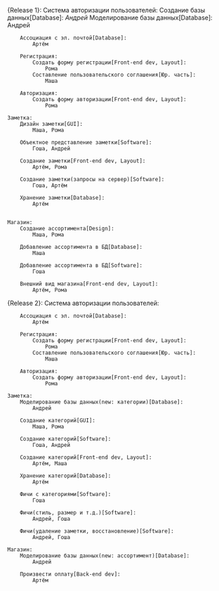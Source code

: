 {Release 1}:
    Система авторизации пользователей:
        Создание базы данных[Database]:
            _Андрей_
        Моделирование базы данных[Database]:
            Андрей
        
        Ассоциация с эл. почтой[Database]:
            Артём
            
        Регистрация:
            Создать форму регистрации[Front-end dev, Layout]:
                Рома
            Составление пользовательского соглашения[Юр. часть]:
                Маша

        Авторизация:
            Создать форму авторизации[Front-end dev, Layout]:
                Рома
        
    Заметка:
        Дизайн заметки[GUI]:
            Маша, Рома

        Объектное представление заметки[Software]:
            Гоша, Андрей

        Создание заметки[Front-end dev, Layout]:
            Артём, Рома

        Создание заметки(запросы на сервер)[Software]:
            Гоша, Артём

        Хранение заметки[Database]:
            Артём

    
    Магазин:
        Создание ассортимента[Design]:
            Маша, Рома
        
        Добавление ассортимента в БД[Database]:
            Маша

        Добавление ассортимента в БД[Software]:
            Гоша
        
        Внешний вид магазина[Front-end dev, Layout]:
            Артём, Рома    
        
{Release 2}:
    Система авторизации пользователей:
        
        Ассоциация с эл. почтой[Database]:
            Артём
            
        Регистрация:
            Создать форму регистрации[Front-end dev, Layout]:
                Рома
            Составление пользовательского соглашения[Юр. часть]:
                Маша

        Авторизация:
            Создать форму авторизации[Front-end dev, Layout]:
                Рома
        
    Заметка:
        Моделирование базы данных(new: категории)[Database]:
            Андрей

        Создание категорий[GUI]:
            Маша, Рома

        Создание категорий[Software]:
            Гоша, Андрей

        Создание категорий[Front-end dev, Layout]:
            Артём, Маша

        Хранение категорий[Database]:
            Артём
        
        Фичи с категориями[Software]:
            Гоша

        Фичи(стиль, размер и т.д.)[Software]:
            Андрей, Гоша
    
        Фичи(удаление заметки, восстановление)[Software]:
            Андрей, Гоша

    Магазин:
        Моделирование базы данных(new: ассортимент)[Database]:
            Андрей

        Произвести оплату[Back-end dev]:
            Артём

        
        
